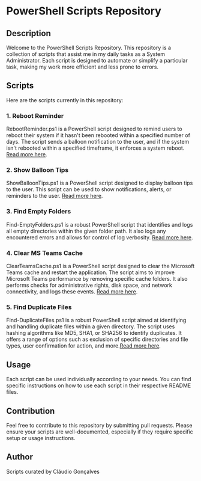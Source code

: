 # PowerShell Scripts Repository
## Description
Welcome to the PowerShell Scripts Repository. This repository is a collection of scripts that assist me in my daily tasks as a System Administrator. Each script is designed to automate or simplify a particular task, making my work more efficient and less prone to errors.
## Scripts
Here are the scripts currently in this repository:
### 1. Reboot Reminder
RebootReminder.ps1 is a PowerShell script designed to remind users to reboot their system if it hasn't been rebooted within a specified number of days. The script sends a balloon notification to the user, and if the system isn't rebooted within a specified timeframe, it enforces a system reboot. [Read more here](RebootReminder/README.md).
### 2. Show Balloon Tips
ShowBalloonTips.ps1 is a PowerShell script designed to display balloon tips to the user. This script can be used to show notifications, alerts, or reminders to the user. [Read more here](ShowBalloonTips/README.md).
### 3. Find Empty Folders
Find-EmptyFolders.ps1 is a robust PowerShell script that identifies and logs all empty directories within the given folder path. It also logs any encountered errors and allows for control of log verbosity. [Read more here](FindEmptyFolders/README.md).
### 4. Clear MS Teams Cache
ClearTeamsCache.ps1 is a PowerShell script designed to clear the Microsoft Teams cache and restart the application. The script aims to improve Microsoft Teams performance by removing specific cache folders. It also performs checks for administrative rights, disk space, and network connectivity, and logs these events. [Read more here](ClearTeamsCache/README.md).
### 5. Find Duplicate Files
Find-DuplicateFiles.ps1 is a robust PowerShell script aimed at identifying and handling duplicate files within a given directory. The script uses hashing algorithms like MD5, SHA1, or SHA256 to identify duplicates. It offers a range of options such as exclusion of specific directories and file types, user confirmation for action, and more.[Read more here](Find-DuplicateFiles/README.md).
## Usage
Each script can be used individually according to your needs. You can find specific instructions on how to use each script in their respective README files.
## Contribution
Feel free to contribute to this repository by submitting pull requests. Please ensure your scripts are well-documented, especially if they require specific setup or usage instructions.
## Author
Scripts curated by Cláudio Gonçalves
